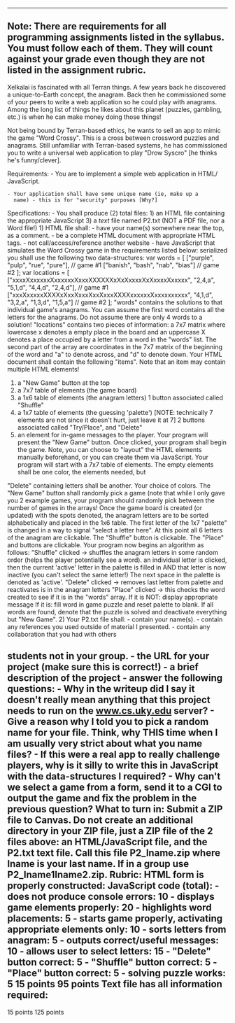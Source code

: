 ---------------------------------------------------------
Note: There are requirements for all programming assignments
listed in the syllabus.  You must follow each of them.  They
will count against your grade even though they are not listed
in the assignment rubric.
---------------------------------------------------------

Xelkalai is fascinated with all Terran things.  A few years back
he discovered a unique-to-Earth concept, the anagram.  Back then
he commissioned some of your peers to write a web application
so he could play with anagrams.  Among the long list of things
he likes about this planet (puzzles, gambling, etc.) is when
he can make money doing those things!

Not being bound by Terran-based ethics, he wants to sell
an app to mimic the game "Word Crossy".  This is a cross
between crossword puzzles and anagrams.
Still unfamiliar with Terran-based systems, he has commissioned
you to write a universal web application to play "Drow Syscro"
[he thinks he's funny/clever].

Requirements:
    - You are to implement a simple web application in HTML/
JavaScript.

    - Your application shall have some unique name (ie, make up a
      name) - this is for "security" purposes [Why?]
Specifications:
    - You shall produce (2) total files:
        1) an HTML file containing the appropriate JavaScript
        3) a *text* file named P2.txt  (NOT a PDF file, nor a Word
file!)
    1) HTML file shall:
        - have your name(s) somewhere near the top, as a comment.
        - be a complete HTML document with appropriate HTML tags.
        - not call/access/reference another website
        - have JavaScript that simulates the Word Crossy game in
          the requirements listed below:
 serialized
you shall use the following two data-structures:
var words = [
     ["purple", "pulp", "rue", "pure"],  // game #1
     ["banish", "bash", "nab", "bias"]   // game #2
 ];
 var locations = [
     ["xxxxXxxxxxxXxxxxxxXxxxXXXXXXxXxXxxxxXxXxxxxXxxxxx",
      "2,4,a", "5,1,d", "4,4,d", "2,4,d"],     // game #1
     ["xxxXxxxxxXXXXxXxxXxxxXxxXxxxXXXXxxxxxxXxxxxxxxxxx",
         "4,1,d", "3,2,a", "1,3,d", "1,5,a"]   // game #2
];
 "words" contains the solutions to that individual game's
 anagrams.  You can assume the first word contains all the
 letters for the anagrams.  Do not assume there are only
 4 words to a solution!
 "locations" contains two pieces of information:  a
 7x7 matrix where lowercase x denotes a empty place in the
 board and an uppercase X denotes a place occupied by a
 letter from a word in the "words" list.  The second part
 of the array are coordinates in the 7x7 matrix of the
 beginning of the word and "a" to denote across, and "d"
 to denote down.
 Your HTML document shall contain the following "items".
 Note that an item may contain multiple HTML elements!
 1) a "New Game" button at the top
 2) a 7x7 table of elements (the game board)
 3) a 1x6 table of elements (the anagram letters)
    1 button associated called "Shuffle"
 4) a 1x7 table of elements (the guessing 'palette')
                 [NOTE: technically 7 elements are not
                 since it doesn't hurt, just leave it at 7]
    2 buttons associated called "Try/Place", and "Delete"
 5) an element for in-game messages to the player.
 Your program will present the "New Game" button.  Once
 clicked, your program shall begin the game.  Note, you
 can choose to "layout" the HTML elements manually
 beforehand, or you can create them via JavaScript.
 Your program will start with a 7x7 table of elements.
 The empty elements shall be one color, the elements
needed, but

 "Delete"
containing letters shall be another.  Your choice of
colors.  The "New Game" button shall randomly
pick a game (note that while I only gave you 2
example games, your program should randomly pick
between the number of games in the arrays!
Once the game board is created (or updated) with the
spots denoted, the anagram letters are to be sorted
alphabetically and placed in the 1x6 table.
The first letter of the 1x7 "palette" is changed
in a way to signal "select a letter here".
At this point all 6 letters of the anagram are clickable.
The "Shuffle" button is clickable.  The "Place" and
buttons are clickable.
Your program now begins an algorithm as follows:
"Shuffle" clicked -> shuffles the anagram letters
in some random order (helps the player potentially
see a word).
an individual letter is clicked, then the current
'active' letter in the palette is filled in AND
that letter is now inactive (you can't select the
same letter!)  The next space in the palette is
denoted as 'active'.
"Delete" clicked -> removes last letter from palette
and reactivates is in the anagram letters
"Place" clicked -> this checks the word created to
see if it is in the "words" array.
     If it is NOT: display appropriate message
     If it is:  fill word in game puzzle and reset
                palette to blank.
                If all words are found, denote
                that the puzzle is solved and
                deactivate everything but "New Game".
2) Your P2.txt file shall:
    - contain your name(s).
    - contain any references you used outside of material
      I presented.
    - contain any collaboration that you had with others

students not in your group.
        - the URL for your project (make sure this is correct!)
        - a brief description of the project
        - answer the following questions:
            - Why in the writeup did I say it doesn't really
              mean anything that this project needs to run on
              the www.cs.uky.edu server?
            - Give a reason why I told you to pick a random
              name for your file.  Think, why THIS time when
              I am usually very strict about what you name
              files?
            - If this were a real app to really challenge players,
              why is it silly to write this in JavaScript with
              the data-structures I required?
            - Why can't we select a game from a form, send it
              to a CGI to output the game and fix the problem
              in the previous question?
What to turn in:
    Submit a ZIP file to Canvas.  Do not create an additional
    directory in your ZIP file, just a ZIP file of the 2 files
    above: an HTML/JavaScript file, and the P2.txt text file.
    Call this file P2_lname.zip where lname is your last name.
    If in a group use P2_lname1lname2.zip.
Rubric:
    HTML form is properly constructed:
    JavaScript code (total):
        - does not produce console errors:   10
        - displays game elements properly:   20
        - highlights word placements:         5
        - starts game properly, activating
           appropriate elements only:        10
        - sorts letters from anagram:         5
        - outputs correct/useful messages:   10
        - allows user to select letters:     15
        - "Delete" button correct:            5
        - "Shuffle" button correct:           5
        - "Place" button correct:             5
        - solving puzzle works:               5
15 points
95 points
Text file has all information required:
------------------------------------------------------
 15 points
125 points
